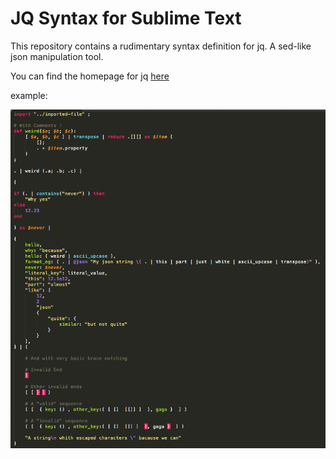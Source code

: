 # JQ Syntax for Sublime Text

This repository contains a rudimentary syntax definition for jq.
A sed-like json manipulation tool.

You can find the homepage for jq [here](https://stedolan.github.io/jq)

example:

![example image](./coloring.png)
